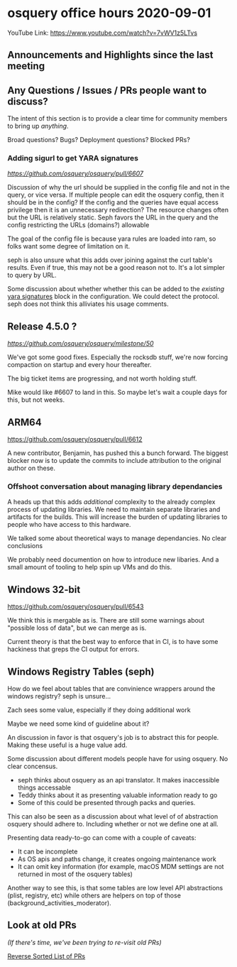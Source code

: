 # osquery office hours 2020-09-01

YouTube Link: https://www.youtube.com/watch?v=7vWV1z5LTvs

## Announcements and Highlights since the last meeting

## Any Questions / Issues / PRs people want to discuss?

The intent of this section is to provide a clear time for community
members to bring up _anything_.

Broad questions? Bugs? Deployment questions? Blocked PRs?

### Adding sigurl to get YARA signatures

_https://github.com/osquery/osquery/pull/6607_

Discussion of why the url should be supplied in the config file and
not in the query, or vice versa.  If multiple people can edit the
osquery config, then it should be in the config?  If the config and
the queries have equal access privilege then it is an unnecessary
redirection?  The resource changes often but the URL is relatively
static.  Seph favors the URL in the query and the config restricting
the URLs (domains?) allowable

The goal of the config file is because yara rules are loaded into ram,
so folks want some degree of limitation on it.

seph is also unsure what this adds over joining against the curl
table's results. Even if true, this may not be a good reason not
to. It's a lot simpler to query by URL.

Some discussion about whether whether this can be added to the
_existing_ [yara
signatures](https://osquery.readthedocs.io/en/stable/deployment/yara/)
block in the configuration. We could detect the protocol. seph does
not think this alliviates his usage comments.

## Release 4.5.0 ?

_https://github.com/osquery/osquery/milestone/50_

We've got some good fixes. Especially the rocksdb stuff, we're now
forcing compaction on startup and every hour thereafter.

The big ticket items are progressing, and not worth holding stuff.

Mike would like #6607 to land in this. So maybe let's wait a couple
days for this, but not weeks.

## ARM64

https://github.com/osquery/osquery/pull/6612

A new contributor, Benjamin, has pushed this a bunch forward. The
biggest blocker now is to update the commits to include attribution to
the original author on these.

### Offshoot conversation about managing library dependancies

A heads up that this adds _additional_ complexity to the already
complex process of updating libraries. We need to maintain separate
libraries and artifacts for the builds. This will increase the burden
of updating libraries to people who have access to this hardware.

We talked some about theoretical ways to manage dependancies. No clear
conclusions

We probably need documention on how to introduce new libaries. And a
small amount of tooling to help spin up VMs and do this.

## Windows 32-bit

https://github.com/osquery/osquery/pull/6543

We think this is mergable as is. There are still some warnings about
"possible loss of data", but we can merge as is.

Current theory is that the best way to enforce that in CI, is to have
some hackiness that greps the CI output for errors.

## Windows Registry Tables (seph)

How do we feel about tables that are convinience wrappers around the
windows registry? seph is unsure...

Zach sees some value, especially if they doing additional work

Maybe we need some kind of guideline about it?

An discussion in favor is that osquery's job is to abstract this for
people. Making these useful is a huge value add.

Some discussion about different models people have for using
osquery. No clear concensus.
* seph thinks about osquery as an api translator. It makes
  inaccessible things accessable
* Teddy thinks about it as presenting valuable information ready to go
* Some of this could be presented through packs and queries.

This can also be seen as a discussion about what level of of
abstraction osquery should adhere to. Including whether or not we
define one at all.

Presenting data ready-to-go can come with a couple of caveats:
* It can be incomplete
* As OS apis and paths change, it creates ongoing maintenance work
* It can omit key information (for example, macOS MDM settings are not
  returned in most of the osquery tables)

Another way to see this, is that some tables are low level API
abstractions (plist, registry, etc) while others are helpers on top of
those (background_activities_moderator).

## Look at old PRs

_(If there's time, we've been trying to re-visit old PRs)_

[Reverse Sorted List of PRs](https://github.com/osquery/osquery/pulls?q=is%3Apr+is%3Aopen+sort%3Acreated-asc)
